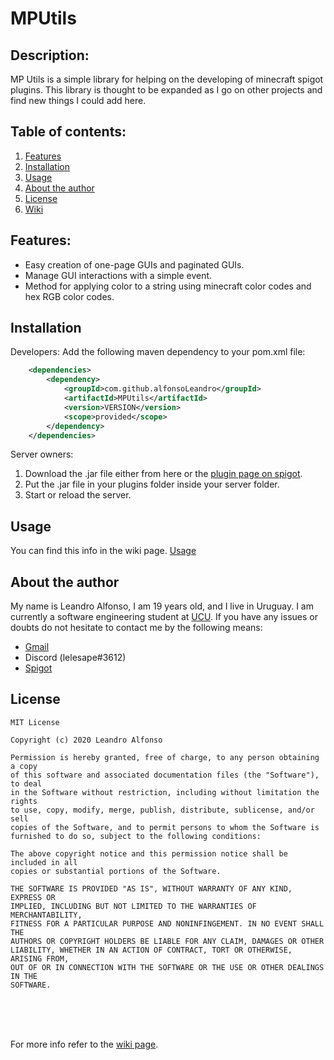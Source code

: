 # MPUtils

## Description:
MP Utils is a simple library for helping on the developing of minecraft spigot plugins. This library is thought to be expanded as I go on other projects and find new things I could add here.


## Table of contents:
1. [Features](#features)
2. [Installation](#installation)
3. [Usage](#usage)
4. [About the author](#author)
5. [License](#license)
6. [Wiki](../../wiki)
  
  
<a name="features"></a>
## Features:
  - Easy creation of one-page GUIs and paginated GUIs.
  - Manage GUI interactions with a simple event.
  - Method for applying color to a string using minecraft color codes and hex RGB color codes.

<a name="installation"></a>
## Installation
Developers:
  Add the following maven dependency to your pom.xml file:

```xml
    <dependencies>
        <dependency>
            <groupId>com.github.alfonsoLeandro</groupId>
            <artifactId>MPUtils</artifactId>
            <version>VERSION</version>
            <scope>provided</scope>
        </dependency>
    </dependencies>
```
Server owners:
  1. Download  the .jar file either from here or the [plugin page on spigot](https://www.spigotmc.org/resources/mputils.82788/).
  2. Put the .jar file in your plugins folder inside your server folder.
  3. Start or reload the server.
  
 
<a name="usage"></a>
## Usage
You can find this info in the wiki page. [Usage](https://github.com/alfonsoLeandro/MPUtils/wiki/Usage)



<a name="author"></a>
## About the author
My name is Leandro Alfonso, I am 19 years old, and I live in Uruguay. I am currently a software engineering student at [UCU](https://ucu.edu.uy).
If you have any issues or doubts do not hesitate to contact me by the following means:
 - [Gmail](mailto:leandroalfonsoporley@gmail.com)
 - Discord (lelesape#3612)
 - [Spigot](https://www.spigotmc.org/members/lelesape.270057/)


<a name="license"></a>
## License
```
MIT License

Copyright (c) 2020 Leandro Alfonso

Permission is hereby granted, free of charge, to any person obtaining a copy
of this software and associated documentation files (the "Software"), to deal
in the Software without restriction, including without limitation the rights
to use, copy, modify, merge, publish, distribute, sublicense, and/or sell
copies of the Software, and to permit persons to whom the Software is
furnished to do so, subject to the following conditions:

The above copyright notice and this permission notice shall be included in all
copies or substantial portions of the Software.

THE SOFTWARE IS PROVIDED "AS IS", WITHOUT WARRANTY OF ANY KIND, EXPRESS OR
IMPLIED, INCLUDING BUT NOT LIMITED TO THE WARRANTIES OF MERCHANTABILITY,
FITNESS FOR A PARTICULAR PURPOSE AND NONINFINGEMENT. IN NO EVENT SHALL THE
AUTHORS OR COPYRIGHT HOLDERS BE LIABLE FOR ANY CLAIM, DAMAGES OR OTHER
LIABILITY, WHETHER IN AN ACTION OF CONTRACT, TORT OR OTHERWISE, ARISING FROM,
OUT OF OR IN CONNECTION WITH THE SOFTWARE OR THE USE OR OTHER DEALINGS IN THE
SOFTWARE.
```


<br>
<br>
<br>

For more info refer to the [wiki page](../../wiki).

